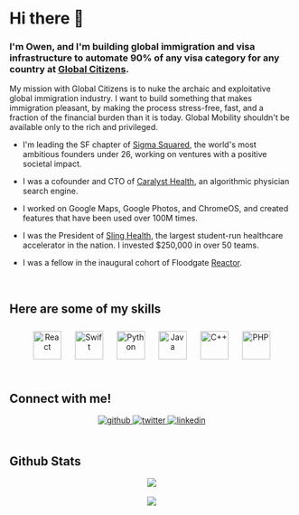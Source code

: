 # **Hi there 👋**  

### I'm Owen, and I'm building global immigration and visa infrastructure to automate 90% of any visa category for any country at [Global Citizens](https://globalcitizens.ai). 
My mission with Global Citizens is to nuke the archaic and exploitative global immigration industry. I want to build something that makes immigration pleasant, by making the process stress-free, fast, and a fraction of the financial burden than it is today. Global Mobility shouldn't be available only to the rich and privileged. 
<br>

- I'm leading the SF chapter of [Sigma Squared](https://www.sigma-squared.org), the world's most ambitious founders under 26, working on ventures with a positive societal impact. 
  
- I was a cofounder and CTO of [Caralyst Health](https://caralyst.io), an algorithmic physician search engine.

- I worked on Google Maps, Google Photos, and ChromeOS, and created features that have been used over 100M times.

- I was the President of [Sling Health](https://slinghealthstl.org), the largest student-run healthcare accelerator in the nation. I invested $250,000 in over 50 teams. 

- I was a fellow in the inaugural cohort of Floodgate [Reactor](https://medium.com/@amk/introducing-reactor-basecamp-for-future-founders-2745fc34af16).
  
<br>

## Here are some of my skills
<div align="center">  
<img style="margin: 10px" src="https://profilinator.rishav.dev/skills-assets/react-original-wordmark.svg" alt="React" height="50" />
  <img style="margin: 10px" src="https://profilinator.rishav.dev/skills-assets/swift-original-wordmark.svg" alt="Swift" height="50" />
       <img style="margin: 10px" src="https://profilinator.rishav.dev/skills-assets/python-original.svg" alt="Python" height="50" />     
<img style="margin: 10px" src="https://profilinator.rishav.dev/skills-assets/java-original-wordmark.svg" alt="Java" height="50" />  
  <img style="margin: 10px" src="https://profilinator.rishav.dev/skills-assets/cplusplus-original.svg" alt="C++" height="50" />  
<img style="margin: 10px" src="https://profilinator.rishav.dev/skills-assets/php-original.svg" alt="PHP" height="50" />       
</div>  
<br>

## Connect with me! 
<div align="center">
<a href="https://github.com/owenzhang76" target="_blank">
<img src=https://img.shields.io/badge/github-%2324292e.svg?&style=for-the-badge&logo=github&logoColor=white alt=github style="margin-bottom: 5px;" />
</a>
<a href="https://twitter.com/@0xZhanger" target="_blank">
<img src=https://img.shields.io/badge/twitter-%2300acee.svg?&style=for-the-badge&logo=twitter&logoColor=white alt=twitter style="margin-bottom: 5px;" />
</a>
<a href="https://linkedin.com/in/the-owen-zhang" target="_blank">
<img src=https://img.shields.io/badge/linkedin-%231E77B5.svg?&style=for-the-badge&logo=linkedin&logoColor=white alt=linkedin style="margin-bottom: 5px;" />
</a>  
</div> 
<br>

## Github Stats  
<div align="center"><img src="https://github-readme-stats.vercel.app/api?username=owenzhang76&show_icons=true&count_private=true&hide_border=true&theme=gruvbox" align="center" /></div>

<br>
<div align="center">
<img src="https://komarev.com/ghpvc/?username=owenzhang76&&style=flat-square" align="center" />
</div>  
